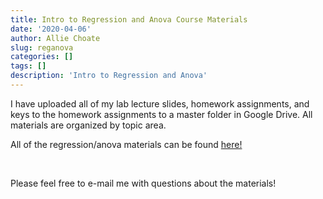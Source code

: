 ```yaml
---
title: Intro to Regression and Anova Course Materials
date: '2020-04-06'
author: Allie Choate
slug: reganova
categories: []
tags: []
description: 'Intro to Regression and Anova'
---
```


I have uploaded all of my lab lecture slides, homework assignments, and keys to the homework assignments to a master folder in Google Drive. All materials are organized by topic area. 


<!--more-->
All of the regression/anova materials can be found [here!](https://drive.google.com/open?id=1zijtCtWW7uKf8kKItYlk_1OHGpkQ-3vM)


<br> 

Please feel free to e-mail me with questions about the materials!

